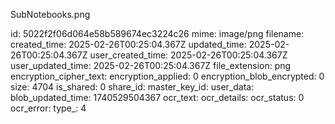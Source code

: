 SubNotebooks.png

id: 5022f2f06d064e58b589674ec3224c26
mime: image/png
filename: 
created_time: 2025-02-26T00:25:04.367Z
updated_time: 2025-02-26T00:25:04.367Z
user_created_time: 2025-02-26T00:25:04.367Z
user_updated_time: 2025-02-26T00:25:04.367Z
file_extension: png
encryption_cipher_text: 
encryption_applied: 0
encryption_blob_encrypted: 0
size: 4704
is_shared: 0
share_id: 
master_key_id: 
user_data: 
blob_updated_time: 1740529504367
ocr_text: 
ocr_details: 
ocr_status: 0
ocr_error: 
type_: 4